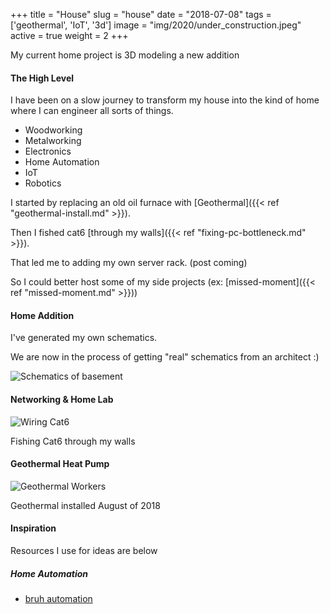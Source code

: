 +++
title = "House"
slug = "house"
date = "2018-07-08"
tags = ['geothermal', 'IoT', '3d']
image = "img/2020/under_construction.jpeg"
active = true
weight = 2
+++

My current home project is 3D modeling a new addition
<!--more-->

#### The High Level
I have been on a slow journey to transform my house into the kind of home where I can engineer all sorts of things.

* Woodworking
* Metalworking
* Electronics
* Home Automation
* IoT
* Robotics

I started by replacing an old oil furnace with [Geothermal]({{< ref "geothermal-install.md" >}}).

Then I fished cat6 [through my walls]({{< ref "fixing-pc-bottleneck.md" >}}).

That led me to adding my own server rack. (post coming)

So I could better host some of my side projects (ex: [missed-moment]({{< ref "missed-moment.md" >}}))


#### Home Addition

I've generated my own schematics.

We are now in the process of getting "real" schematics from an architect :)

![Schematics of basement](/img/2020/house_remodel/basement_orthographic.png)

#### Networking & Home Lab

![Wiring Cat6](/img/2018/cat6_box_wiring.jpeg)

Fishing Cat6 through my walls

#### Geothermal Heat Pump

![Geothermal Workers](/img/2020/geothermal/geothermal.gif)

Geothermal installed August of 2018

#### Inspiration
Resources I use for ideas are below

##### Home Automation
* [bruh automation](https://www.bruhautomation.io/)
